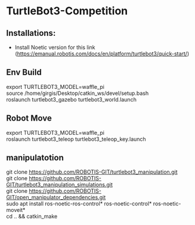 # TurtleBot3-Competition

## Installations:

- Install Noetic version for this link
(https://emanual.robotis.com/docs/en/platform/turtlebot3/quick-start/)


## Env Build

export TURTLEBOT3_MODEL=waffle_pi <br>
source /home/girgis/Desktop/catkin_ws/devel/setup.bash <br>
roslaunch turtlebot3_gazebo turtlebot3_world.launch <br>

## Robot Move

export TURTLEBOT3_MODEL=waffle_pi <br>
roslaunch turtlebot3_teleop turtlebot3_teleop_key.launch <br>


## manipulatotion

git clone https://github.com/ROBOTIS-GIT/turtlebot3_manipulation.git <br> 
git clone https://github.com/ROBOTIS-GIT/turtlebot3_manipulation_simulations.git <br> 
git clone https://github.com/ROBOTIS-GIT/open_manipulator_dependencies.git <br>
sudo apt install ros-noetic-ros-control* ros-noetic-control* ros-noetic-moveit* <br>
cd .. && catkin_make <br>
